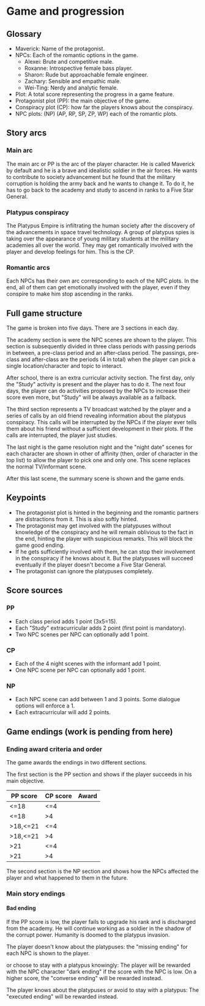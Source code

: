 # Game and progression
## Glossary
- Maverick: Name of the protagonist.
- NPCs: Each of the romantic options in the game.
  - Alexei: Brute and competitive male.
  - Roxanne: Introspective female bass player.
  - Sharon: Rude but approachable female engineer.
  - Zachary: Sensible and empathic male.
  - Wei-Ting: Nerdy and analytic female.
- Plot: A total score representing the progress in a game feature.
- Protagonist plot (PP): the main objective of the game.
- Conspiracy plot (CP): how far the players knows about the conspiracy.
- NPC plots: (NP) (AP, RP, SP, ZP, WP) each of the romantic plots.
## Story arcs
### Main arc
The main arc or PP is the arc of the player character. He is called Maverick by
default and he is a brave and idealistic soldier in the air forces. He wants to
contribute to society advancement but he found that the military corruption is
holding the army back and he wants to change it. To do it, he has to go back to
the academy and study to ascend in ranks to a Five Star General.
### Platypus conspiracy
The Platypus Empire is infiltrating the human society after the discovery of
the advancements in space travel technology. A group of platypus spies is
taking over the appearance of young military students at the military academies
all over the world. They may get romantically involved with the player and develop
feelings for him. This is the CP.
### Romantic arcs
Each NPCs has their own arc corresponding to each of the NPC plots. In the end,
all of them can get emotionally involved with the player, even if they conspire
to make him stop ascending in the ranks.
## Full game structure
The game is broken into five days. There are 3 sections in each day.

The academy section is were the NPC scenes are shown to the player. This
section is subsequently divided in three class periods with passing periods in
between, a pre-class period and an after-class period. The passings, pre-class
and after-class are the periods (4 in total) when the player can pick a single
location/character and topic to interact.

After school, there is an extra curricular activity section. The first day,
only the "Study" activity is present and the player has to do it. The next
four days, the player can do activities proposed by the NPCs to increase their
score even more, but "Study" will be always available as a fallback.

The third section represents a TV broadcast watched by the player and a series
of calls by an old friend revealing information about the platypus conspiracy.
This calls will be interrupted by the NPCs if the player ever tells them about
his friend without a sufficient development in their plots. If the calls are
interrupted, the player just studies.

The last night is the game resolution night and the "night date" scenes for
each character are shown in other of affinity (then, order of character in the
top list) to allow the player to pick one and only one. This scene replaces the
normal TV/informant scene.

After this last scene, the summary scene is shown and the game ends.
## Keypoints
- The protagonist plot is hinted in the beginning and the romantic partners are
  distractions from it. This is also softly hinted.
- The protagonist may get involved with the platypuses without knowledge of the
  conspiracy and he will remain oblivious to the fact in the end, hinting the
  player with suspicious remarks. This will block the game good ending.
- If he gets sufficiently involved with them, he can stop their involvement in
  the conspiracy if he knows about it. But the platypuses will succeed
  eventually if the player doesn't become a Five Star General.
- The protagonist can ignore the platypuses completely.
## Score sources
### PP
- Each class period adds 1 point (3x5=15).
- Each "Study" extracurricular adds 2 point (first point is mandatory).
- Two NPC scenes per NPC can optionally add 1 point.
### CP
- Each of the 4 night scenes with the informant add 1 point.
- One NPC scene per NPC can optionally add 1 point.
### NP
- Each NPC scene can add between 1 and 3 points. Some dialogue options will
  enforce a 1.
- Each extracurricular will add 2 points.
## Game endings (work is pending from here)
### Ending award criteria and order
The game awards the endings in two different sections.

The first section is the PP section and shows if the player succeeds in his
main objective.

| PP score | CP score | Award |
| -------- | -------- | ----- |
|   <=18   |   <=4    |       |
|   <=18   |    >4    |       |
| >18,<=21 |   <=4    |       |
| >18,<=21 |    >4    |       |
|    >21   |   <=4    |       |
|    >21   |    >4    |       |

The second section is the NP section and shows how the NPCs affected the
player and what happened to them in the future.
### Main story endings
#### Bad ending
If the PP score is low, the player fails to upgrade his rank and is discharged
from the academy. He will continue working as a soldier in the shadow of the
corrupt power. Humanity is doomed to the platypus invasion.

The player doesn't know about the platypuses: the "missing ending" for each NPC
is shown to the player.

or choose to stay with a platypus
knowingly: The player will be rewarded with the NPC character "dark ending" if
the score with the NPC is low. On a higher score, the "converse ending" will be
rewarded instead.

The player knows about the platypuses or avoid to stay with a platypus: The
"executed ending" will be rewarded instead.
